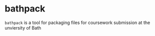 # bathpack

`bathpack` is a tool for packaging files for coursework submission at the unviersity of Bath